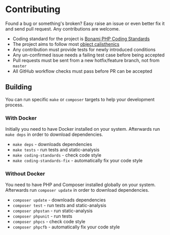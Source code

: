 # Contributing

Found a bug or something's broken? Easy raise an issue or even better fix it and send pull request. Any contributions are welcome.

 - Coding standard for the project is [Bonami PHP Coding Standards](https://github.com/bonami/coding-standards)
 - The project aims to follow most [object calisthenics](https://www.slideshare.net/guilhermeblanco/object-calisthenics-applied-to-php)
 - Any contribution must provide tests for newly introduced conditions
 - Any un-confirmed issue needs a failing test case before being accepted
 - Pull requests must be sent from a new hotfix/feature branch, not from `master`
 - All GitHub workflow checks must pass before PR can be accepted

## Building

You can run specific `make` or `composer` targets to help your development process.

### With Docker

Initially you need to have Docker installed on your system. Afterwards run `make deps` in order to download dependencies.

- `make deps` - downloads dependencies
- `make tests` - run tests and static-analysis
- `make coding-standards` - check code style
- `make coding-standards-fix` - automatically fix your code style

### Without Docker

You need to have PHP and Composer installed globally on your system. Afterwards run `composer update` in order to download dependencies.

- `composer update` - downloads dependencies
- `composer test` - run tests and static-analysis
- `composer phpstan` - run static-analysis
- `composer phpunit` - run tests
- `composer phpcs` - check code style
- `composer phpcfb` - automatically fix your code style


